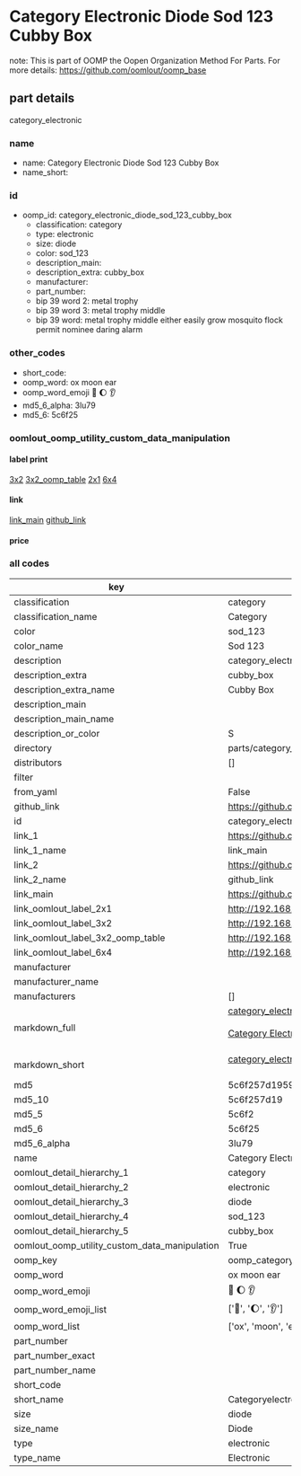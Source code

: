 # Category Electronic Diode Sod 123 Cubby Box  

note: This is part of OOMP the Oopen Organization Method For Parts. For more details: https://github.com/oomlout/oomp_base

##  part details



category_electronic

### name
* name: Category Electronic Diode Sod 123 Cubby Box
* name_short: 
### id
* oomp_id: category_electronic_diode_sod_123_cubby_box
  * classification: category
  * type: electronic
  * size: diode
  * color: sod_123
  * description_main: 
  * description_extra: cubby_box
  * manufacturer: 
  * part_number: 
  * bip 39 word 2: metal trophy
  * bip 39 word 3: metal trophy middle
  * bip 39 word: metal trophy middle either easily grow mosquito flock permit nominee daring alarm

### other_codes
* short_code: 
* oomp_word: ox moon ear
* oomp_word_emoji :ox: :moon: :ear:
* md5_6_alpha: 3lu79
* md5_6: 5c6f25






### oomlout_oomp_utility_custom_data_manipulation
#### label print
[3x2](http://192.168.1.245:1112/?label=oomp%203lu79)
[3x2_oomp_table](http://192.168.1.107:1112/?label=oomp%203lu79)
[2x1](http://192.168.1.242:1112/?label=oomp%203lu79)
[6x4](http://192.168.1.55:1112/?label=oomp%203lu79)    

#### link

[link_main](https://github.com/oomlout/oomlout_oomp_current_version_messy/tree/main/parts/category_electronic_diode_sod_123_cubby_box) [github_link](https://github.com/oomlout/oomlout_oomp_part_src/tree/main/parts/category_electronic_diode_sod_123_cubby_box)                             

#### price







### all codes 
| key | value |  
| --- | --- |  
| classification | category |  
| classification_name | Category |  
| color | sod_123 |  
| color_name | Sod 123 |  
| description | category_electronic |  
| description_extra | cubby_box |  
| description_extra_name | Cubby Box |  
| description_main |  |  
| description_main_name |  |  
| description_or_color | S  |  
| directory | parts/category_electronic_diode_sod_123_cubby_box |  
| distributors | [] |  
| filter |  |  
| from_yaml | False |  
| github_link | https://github.com/oomlout/oomlout_oomp_part_src/tree/main/parts/category_electronic_diode_sod_123_cubby_box |  
| id | category_electronic_diode_sod_123_cubby_box |  
| link_1 | https://github.com/oomlout/oomlout_oomp_current_version_messy/tree/main/parts/category_electronic_diode_sod_123_cubby_box |  
| link_1_name | link_main |  
| link_2 | https://github.com/oomlout/oomlout_oomp_part_src/tree/main/parts/category_electronic_diode_sod_123_cubby_box |  
| link_2_name | github_link |  
| link_main | https://github.com/oomlout/oomlout_oomp_current_version_messy/tree/main/parts/category_electronic_diode_sod_123_cubby_box |  
| link_oomlout_label_2x1 | http://192.168.1.242:1112/?label=oomp%203lu79 |  
| link_oomlout_label_3x2 | http://192.168.1.245:1112/?label=oomp%203lu79 |  
| link_oomlout_label_3x2_oomp_table | http://192.168.1.107:1112/?label=oomp%203lu79 |  
| link_oomlout_label_6x4 | http://192.168.1.55:1112/?label=oomp%203lu79 |  
| manufacturer |  |  
| manufacturer_name |  |  
| manufacturers | [] |  
| markdown_full | [category_electronic_diode_sod_123_cubby_box](https://github.com/oomlout/oomlout_oomp_current_version_messy/tree/main/parts/category_electronic_diode_sod_123_cubby_box)<br>[](https://github.com/oomlout/oomlout_oomp_current_version_messy/tree/main/parts/category_electronic_diode_sod_123_cubby_box)<br>[Category Electronic Diode Sod 123 Cubby Box](https://github.com/oomlout/oomlout_oomp_current_version_messy/tree/main/parts/category_electronic_diode_sod_123_cubby_box)<br><br> |  
| markdown_short | [category_electronic_diode_sod_123_cubby_box](https://github.com/oomlout/oomlout_oomp_current_version_messy/tree/main/parts/category_electronic_diode_sod_123_cubby_box)<br><br> |  
| md5 | 5c6f257d195952019c22c47118ba3c60 |  
| md5_10 | 5c6f257d19 |  
| md5_5 | 5c6f2 |  
| md5_6 | 5c6f25 |  
| md5_6_alpha | 3lu79 |  
| name | Category Electronic Diode Sod 123 Cubby Box |  
| oomlout_detail_hierarchy_1 | category |  
| oomlout_detail_hierarchy_2 | electronic |  
| oomlout_detail_hierarchy_3 | diode |  
| oomlout_detail_hierarchy_4 | sod_123 |  
| oomlout_detail_hierarchy_5 | cubby_box |  
| oomlout_oomp_utility_custom_data_manipulation | True |  
| oomp_key | oomp_category_electronic_diode_sod_123_cubby_box |  
| oomp_word | ox moon ear |  
| oomp_word_emoji | :ox: :moon: :ear: |  
| oomp_word_emoji_list | [':ox:', ':moon:', ':ear:'] |  
| oomp_word_list | ['ox', 'moon', 'ear'] |  
| part_number |  |  
| part_number_exact |  |  
| part_number_name |  |  
| short_code |  |  
| short_name | Categoryelectronic |  
| size | diode |  
| size_name | Diode |  
| type | electronic |  
| type_name | Electronic |  

